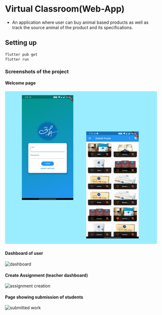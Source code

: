 # Virtual Classroom(Web-App)
<!--A web application for online classroom where you can create your own class or can join someone else's. An online Assignment creation / submission and Grading application. -->

- An application where user can buy animal based products as well as track the source animal of the product and its specifications.





## Setting up

    flutter pub get
    flutter run


### Screenshots of the project

#### Welcome page
![](./images/ss1.jpeg)

#### Dashboard of user
![dashboard](./public/dashboard.png)

#### Create Assignment (teacher dashboard)
![assignment creation](./public/create_assign.png)

#### Page showing submission of students
![submitted work](./public/marks.png)


